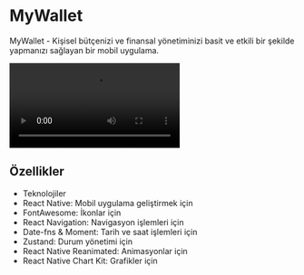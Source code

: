 # MyWallet

MyWallet - Kişisel bütçenizi ve finansal yönetiminizi basit ve etkili bir şekilde yapmanızı sağlayan bir mobil uygulama.

![GIF](assets/ekrankaydı.mp4)

## Özellikler
- Teknolojiler
- React Native: Mobil uygulama geliştirmek için
- FontAwesome: İkonlar için
- React Navigation: Navigasyon işlemleri için
- Date-fns & Moment: Tarih ve saat işlemleri için
- Zustand: Durum yönetimi için
- React Native Reanimated: Animasyonlar için
- React Native Chart Kit: Grafikler için